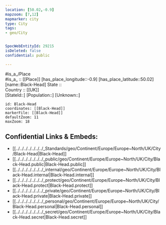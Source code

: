 ```yaml
---
location: [50.02,-0.9] 
mapzoom: [7,12] 
mapmarker: city 
type: City
tags:
- geo/City


SpocWebEntityId: 29215
isDeleted: false
confidential: public

---
```

#is_a_/Place  
#is_a_ :: [[Place]] 
[has_place_longitude::-0.9] 
[has_place_latitude::50.02] 
[name::Black-Head] 
State ::  
Country :: [[UK]]  
[StateId::] 
[Population::] 
[Unknown::] 


```leaflet
id: Black-Head
coordinates: [[Black-Head]] 
markerFile: [[Black-Head]] 
defaultZoom: 11 
maxZoom: 18
```


## Confidential Links & Embeds: 
- [[../../../../../../../_Standards/geo/Continent/Europe/Europe~North/UK/City/Black-Head|Black-Head]] 
- [[../../../../../../../_public/geo/Continent/Europe/Europe~North/UK/City/Black-Head.public|Black-Head.public]] 
- [[../../../../../../../_internal/geo/Continent/Europe/Europe~North/UK/City/Black-Head.internal|Black-Head.internal]] 
- [[../../../../../../../_protect/geo/Continent/Europe/Europe~North/UK/City/Black-Head.protect|Black-Head.protect]] 
- [[../../../../../../../_private/geo/Continent/Europe/Europe~North/UK/City/Black-Head.private|Black-Head.private]] 
- [[../../../../../../../_personal/geo/Continent/Europe/Europe~North/UK/City/Black-Head.personal|Black-Head.personal]] 
- [[../../../../../../../_secret/geo/Continent/Europe/Europe~North/UK/City/Black-Head.secret|Black-Head.secret]] 
